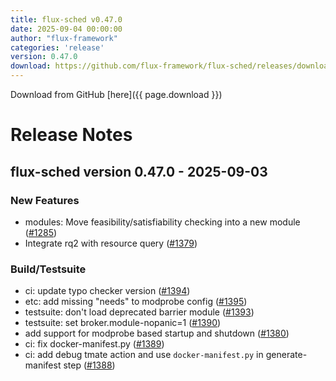 ```yaml
---
title: flux-sched v0.47.0
date: 2025-09-04 00:00:00
author: "flux-framework"
categories: 'release'
version: 0.47.0
download: https://github.com/flux-framework/flux-sched/releases/download/v0.47.0/flux-sched-0.47.0.tar.gz
---
```


Download from GitHub [here]({{ page.download }})

# Release Notes

flux-sched version 0.47.0 - 2025-09-03
--------------------------------------

### New Features
 * modules: Move feasibility/satisfiability checking into a new module
   ([#1285](https://github.com/flux-framework/flux-sched/issues/1285))
 * Integrate rq2 with resource query ([#1379](https://github.com/flux-framework/flux-sched/issues/1379))

### Build/Testsuite
 * ci: update typo checker version ([#1394](https://github.com/flux-framework/flux-sched/issues/1394))
 * etc: add missing "needs" to modprobe config ([#1395](https://github.com/flux-framework/flux-sched/issues/1395))
 * testsuite: don't load deprecated barrier module ([#1393](https://github.com/flux-framework/flux-sched/issues/1393))
 * testsuite: set broker.module-nopanic=1 ([#1390](https://github.com/flux-framework/flux-sched/issues/1390))
 * add support for modprobe based startup and shutdown ([#1380](https://github.com/flux-framework/flux-sched/issues/1380))
 * ci: fix docker-manifest.py ([#1389](https://github.com/flux-framework/flux-sched/issues/1389))
 * ci: add debug tmate action and use `docker-manifest.py` in
   generate-manifest step ([#1388](https://github.com/flux-framework/flux-sched/issues/1388))

